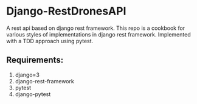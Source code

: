 # Django-RestDronesAPI
A rest api based on django rest framework. 
This repo is a cookbook for various styles of implementations in django rest framework.
Implemented with a TDD approach using pytest.

## Requirements:
1. django=3
2. django-rest-framework
3. pytest
4. django-pytest

